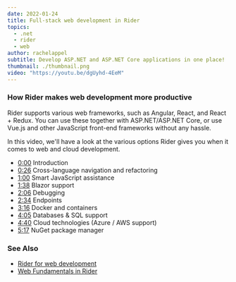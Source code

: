 ```yaml
---
date: 2022-01-24
title: Full-stack web development in Rider
topics:
  - .net
  - rider
  - web
author: rachelappel
subtitle: Develop ASP.NET and ASP.NET Core applications in one place!
thumbnail: ./thumbnail.png
video: "https://youtu.be/dgUyhd-4EeM"
---
```


### How Rider makes web development more productive

Rider supports various web frameworks, such as Angular, React, and React + Redux. You can use these together with ASP.NET/ASP.NET Core, or use Vue.js and other JavaScript front-end frameworks without any hassle.

In this video, we'll have a look at the various options Rider gives you when it comes to web and cloud development.

- [0:00](https://www.youtube.com/watch?v=dgUyhd-4EeM&t=0s) Introduction
- [0:26](https://www.youtube.com/watch?v=dgUyhd-4EeM&t=26s) Cross-language navigation and refactoring
- [1:00](https://www.youtube.com/watch?v=dgUyhd-4EeM&t=60s) Smart JavaScript assistance
- [1:38](https://www.youtube.com/watch?v=dgUyhd-4EeM&t=98s) Blazor support
- [2:06](https://www.youtube.com/watch?v=dgUyhd-4EeM&t=126s) Debugging
- [2:34](https://www.youtube.com/watch?v=dgUyhd-4EeM&t=154s) Endpoints
- [3:16](https://www.youtube.com/watch?v=dgUyhd-4EeM&t=196s) Docker and containers
- [4:05](https://www.youtube.com/watch?v=dgUyhd-4EeM&t=245s) Databases & SQL support
- [4:40](https://www.youtube.com/watch?v=dgUyhd-4EeM&t=280s) Cloud technologies (Azure / AWS support)
- [5:17](https://www.youtube.com/watch?v=dgUyhd-4EeM&t=317s) NuGet package manager

### See Also

- [Rider for web development](https://www.jetbrains.com/lp/rider-web/)
- [Web Fundamentals in Rider](https://www.jetbrains.com/guide/dotnet/tutorials/web-fundamentals/)
